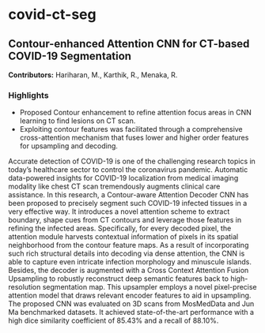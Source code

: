 # covid-ct-seg

## Contour-enhanced Attention CNN for CT-based COVID-19 Segmentation

**Contributors:** Hariharan, M., Karthik, R., Menaka, R.

### Highlights
- Proposed Contour enhancement to refine attention focus areas in CNN learning to find lesions on CT scan.
- Exploiting contour features was facilitated through a comprehensive cross-attention mechanism that fuses lower and higher order features for upsampling and decoding.

Accurate detection of COVID-19 is one of the challenging research topics in today’s healthcare sector to control the coronavirus pandemic. Automatic data-powered insights for COVID-19 localization from medical imaging modality like chest CT scan tremendously augments clinical care assistance. In this research, a Contour-aware Attention Decoder CNN has been proposed to precisely segment such COVID-19 infected tissues in a very effective way. It introduces a novel attention scheme to extract boundary, shape cues from CT contours and leverage those features in refining the infected areas. Specifically, for every decoded pixel, the attention module harvests contextual information of pixels in its spatial neighborhood from the contour feature maps. As a result of incorporating such rich structural details into decoding via dense attention, the CNN is able to capture even intricate infection morphology and minuscule islands. Besides, the decoder is augmented with a Cross Context Attention Fusion Upsampling to robustly reconstruct deep semantic features back to high-resolution segmentation map. This upsampler employs a novel pixel-precise attention model that draws relevant encoder features to aid in upsampling. The proposed CNN was evaluated on 3D scans from MosMedData and Jun Ma benchmarked datasets. It achieved state-of-the-art performance with a high dice similarity coefficient of 85.43% and a recall of 88.10%.
